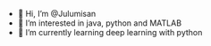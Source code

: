 - 👋 Hi, I’m @Julumisan
- 👀 I’m interested in java, python and MATLAB
- 🌱 I’m currently learning deep learning with python

<!---
Julumisan/Julumisan is a ✨ special ✨ repository because its `README.md` (this file) appears on your GitHub profile.
You can click the Preview link to take a look at your changes.
--->
